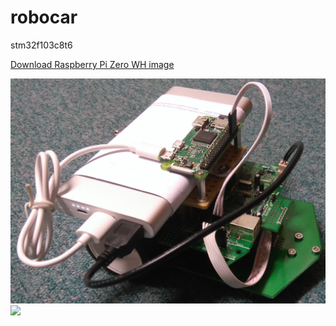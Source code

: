# robocar
stm32f103c8t6

[Download Raspberry Pi Zero WH image](https://polyuit-my.sharepoint.com/:u:/g/personal/ensylam_polyu_edu_hk/ETPDwcOjCBNFmZklurEZn1gBKM9zdLc7dDXq7y-wrvKAWw?e=cOrT4H)

![image](DSC_0008.JPG)
[![](https://img.youtube.com/vi/ckLhx3viHC8/0.jpg)](https://youtu.be/ckLhx3viHC8)

